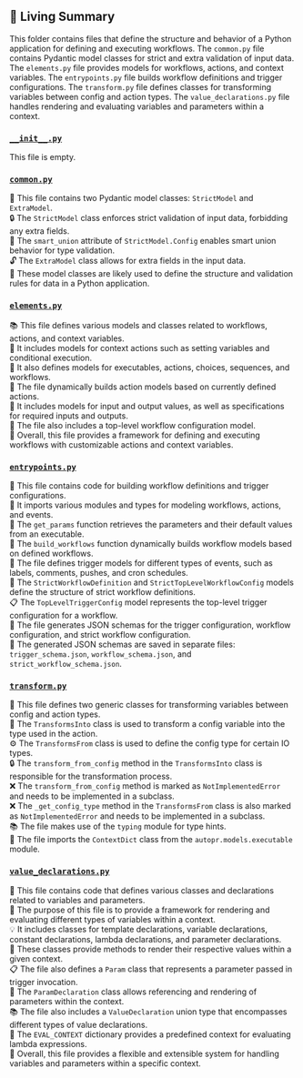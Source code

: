 

<!-- Living README Summary -->
## 🌳 Living Summary

This folder contains files that define the structure and behavior of a Python application for defining and executing workflows. The `common.py` file contains Pydantic model classes for strict and extra validation of input data. The `elements.py` file provides models for workflows, actions, and context variables. The `entrypoints.py` file builds workflow definitions and trigger configurations. The `transform.py` file defines classes for transforming variables between config and action types. The `value_declarations.py` file handles rendering and evaluating variables and parameters within a context.


### [`__init__.py`](https://github.com/irgolic/AutoPR/blob/551bf9c940dc6e3e8e133ab31d31d51f02ae26bf/./autopr/models/config/__init__.py)

This file is empty.  


### [`common.py`](https://github.com/irgolic/AutoPR/blob/551bf9c940dc6e3e8e133ab31d31d51f02ae26bf/./autopr/models/config/common.py)

📄 This file contains two Pydantic model classes: `StrictModel` and `ExtraModel`.  
🔒 The `StrictModel` class enforces strict validation of input data, forbidding any extra fields.  
🔀 The `smart_union` attribute of `StrictModel.Config` enables smart union behavior for type validation.  
🔓 The `ExtraModel` class allows for extra fields in the input data.  
📝 These model classes are likely used to define the structure and validation rules for data in a Python application.  


### [`elements.py`](https://github.com/irgolic/AutoPR/blob/551bf9c940dc6e3e8e133ab31d31d51f02ae26bf/./autopr/models/config/elements.py)

📚 This file defines various models and classes related to workflows, actions, and context variables.  
📝 It includes models for context actions such as setting variables and conditional execution.  
🔀 It also defines models for executables, actions, choices, sequences, and workflows.  
🔧 The file dynamically builds action models based on currently defined actions.  
📄 It includes models for input and output values, as well as specifications for required inputs and outputs.  
🧩 The file also includes a top-level workflow configuration model.  
🚀 Overall, this file provides a framework for defining and executing workflows with customizable actions and context variables.  


### [`entrypoints.py`](https://github.com/irgolic/AutoPR/blob/551bf9c940dc6e3e8e133ab31d31d51f02ae26bf/./autopr/models/config/entrypoints.py)

📝 This file contains code for building workflow definitions and trigger configurations.  
🧩 It imports various modules and types for modeling workflows, actions, and events.  
🔧 The `get_params` function retrieves the parameters and their default values from an executable.  
🚧 The `build_workflows` function dynamically builds workflow models based on defined workflows.  
📜 The file defines trigger models for different types of events, such as labels, comments, pushes, and cron schedules.  
🔀 The `StrictWorkflowDefinition` and `StrictTopLevelWorkflowConfig` models define the structure of strict workflow definitions.  
📋 The `TopLevelTriggerConfig` model represents the top-level trigger configuration for a workflow.  
📄 The file generates JSON schemas for the trigger configuration, workflow configuration, and strict workflow configuration.  
📝 The generated JSON schemas are saved in separate files: `trigger_schema.json`, `workflow_schema.json`, and `strict_workflow_schema.json`.  


### [`transform.py`](https://github.com/irgolic/AutoPR/blob/551bf9c940dc6e3e8e133ab31d31d51f02ae26bf/./autopr/models/config/transform.py)

📄 This file defines two generic classes for transforming variables between config and action types.   
🔄 The `TransformsInto` class is used to transform a config variable into the type used in the action.   
⚙️ The `TransformsFrom` class is used to define the config type for certain IO types.   
🔒 The `transform_from_config` method in the `TransformsInto` class is responsible for the transformation process.   
❌ The `transform_from_config` method is marked as `NotImplementedError` and needs to be implemented in a subclass.   
❌ The `_get_config_type` method in the `TransformsFrom` class is also marked as `NotImplementedError` and needs to be implemented in a subclass.   
📚 The file makes use of the `typing` module for type hints.   
📝 The file imports the `ContextDict` class from the `autopr.models.executable` module.   


### [`value_declarations.py`](https://github.com/irgolic/AutoPR/blob/551bf9c940dc6e3e8e133ab31d31d51f02ae26bf/./autopr/models/config/value_declarations.py)

📝 This file contains code that defines various classes and declarations related to variables and parameters.  
🧩 The purpose of this file is to provide a framework for rendering and evaluating different types of variables within a context.  
💡 It includes classes for template declarations, variable declarations, constant declarations, lambda declarations, and parameter declarations.  
🔢 These classes provide methods to render their respective values within a given context.  
📋 The file also defines a `Param` class that represents a parameter passed in trigger invocation.  
🔀 The `ParamDeclaration` class allows referencing and rendering of parameters within the context.  
📚 The file also includes a `ValueDeclaration` union type that encompasses different types of value declarations.  
🔀 The `EVAL_CONTEXT` dictionary provides a predefined context for evaluating lambda expressions.  
📝 Overall, this file provides a flexible and extensible system for handling variables and parameters within a specific context.  

<!-- Living README Summary -->